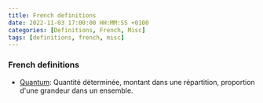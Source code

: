 ```yaml
---
title: French definitions
date: 2022-11-03 17:00:00 HH:MM:SS +0100
categories: [Definitions, French, Misc]
tags: [definitions, french, misc]
---
```


### French definitions

* [Quantum](https://www.larousse.fr/dictionnaires/francais/quantum/65499): Quantité déterminée, montant dans une répartition, proportion d'une grandeur dans un ensemble.
